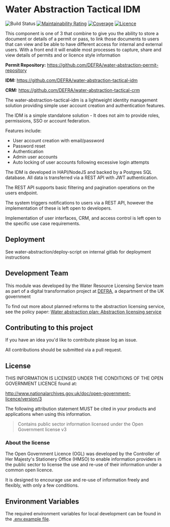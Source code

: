 # Water Abstraction Tactical IDM

![Build Status](https://github.com/DEFRA/water-abstraction-tactical-idm/actions/workflows/ci.yml/badge.svg?branch=main)
[![Maintainability Rating](https://sonarcloud.io/api/project_badges/measure?project=DEFRA_water-abstraction-tactical-idm&metric=sqale_rating)](https://sonarcloud.io/dashboard?id=DEFRA_water-abstraction-tactical-idm)
[![Coverage](https://sonarcloud.io/api/project_badges/measure?project=DEFRA_water-abstraction-tactical-idm&metric=coverage)](https://sonarcloud.io/dashboard?id=DEFRA_water-abstraction-tactical-idm)
[![Licence](https://img.shields.io/badge/Licence-OGLv3-blue.svg)](http://www.nationalarchives.gov.uk/doc/open-government-licence/version/3)

This component is one of 3 that combine to give you the ability to store a document or details of a permit or pass, to link those documents to users that can view and be able to have different access for internal and external users. With a front end it will enable most processes to capture, share and view details of permits and or licence style information

**Permit Repository:** https://github.com/DEFRA/water-abstraction-permit-repository

**IDM:** https://github.com/DEFRA/water-abstraction-tactical-idm

**CRM:** https://github.com/DEFRA/water-abstraction-tactical-crm

The water-abstraction-tactical-idm is a lightweight identity management solution providing simple user account creation and authentication features.

The IDM is a simple standalone solution - It does not aim to provide roles, permissions, SSO or account federation.

Features include:

- User account creation with email/password
- Password reset
- Authentication
- Admin user accounts
- Auto locking of user accounts following excessive login attempts

The IDM is developed in HAPI/NodeJS and backed by a Postgres SQL database. All data is transferred via a REST API with JWT authentication.

The REST API supports basic filtering and pagination operations on the users endpoint.

The system triggers notifications to users via a REST API, however the implementation of these is left open to developers.

Implementation of user interfaces, CRM, and access control is left open to the specific use case requirements.

## Deployment

See water-abstraction/deploy-script on internal gitlab for deployment instructions

## Development Team

This module was developed by the Water Resource Licensing Service team as part of a digital transformation project at [DEFRA](https://www.gov.uk/government/organisations/department-for-environment-food-rural-affairs), a department of the UK government

To find out more about planned reforms to the abstraction licensing service, see the policy paper: [Water abstraction plan: Abstraction licensing service](https://www.gov.uk/government/publications/water-abstraction-plan-2017/water-abstraction-plan-abstraction-licensing-service)

## Contributing to this project

If you have an idea you'd like to contribute please log an issue.

All contributions should be submitted via a pull request.

## License

THIS INFORMATION IS LICENSED UNDER THE CONDITIONS OF THE OPEN GOVERNMENT LICENCE found at:

<http://www.nationalarchives.gov.uk/doc/open-government-licence/version/3>

The following attribution statement MUST be cited in your products and applications when using this information.

> Contains public sector information licensed under the Open Government license v3

### About the license

The Open Government Licence (OGL) was developed by the Controller of Her Majesty's Stationery Office (HMSO) to enable information providers in the public sector to license the use and re-use of their information under a common open licence.

It is designed to encourage use and re-use of information freely and flexibly, with only a few conditions.

## Environment Variables

The required environment variables for local development can be found in the [.env.example file](./.env.example).
